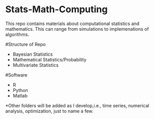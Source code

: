 # Stats-Math-Computing

This repo contains materials about computational statistics and mathematics. This can range from simulations to implemenations of algorithms. 

#Structure of Repo

- Bayesian Statistics
- Mathematical Statistics/Probability
- Multivariate Statistics

#Software
- R
- Python
- Matlab

*Other folders will be added as I develop,i.e., time series, numerical analysis, optimization, just to name a few. 
